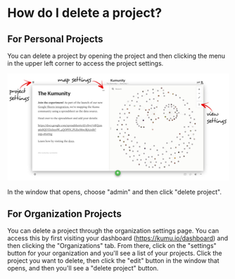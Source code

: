 # How do I delete a project?

## For Personal Projects
You can delete a project by opening the project and then clicking the menu in the upper left corner to access the project settings.

![](/images/settings-locations.jpg)

In the window that opens, choose "admin" and then click "delete project".

## For Organization Projects
You can delete a project through the organization settings page. You can access this by first visiting your dashboard (https://kumu.io/dashboard) and then clicking the "Organizations" tab. From there, click on the "settings" button for your organization and you'll see a list of your projects. Click the project you want to delete, then click the "edit" button in the window that opens, and then you'll see a "delete project" button.
